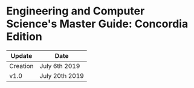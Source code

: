 # Engineering and Computer Science's Master Guide: Concordia Edition

| Update | Date | 
| ------| --------------- |
| Creation | July 6th 2019|
| v1.0 | July 20th 2019|
